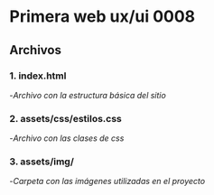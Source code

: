 # Primera web ux/ui 0008

## Archivos

### 1. index.html
  -_Archivo con la estructura básica del sitio_

### 2. assets/css/estilos.css
  -_Archivo con las clases de css_

### 3. assets/img/
  -_Carpeta con las imágenes utilizadas en el proyecto_
